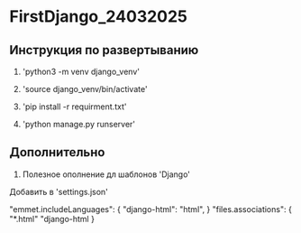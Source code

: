 # FirstDjango_24032025

## Инструкция по развертыванию

1. 'python3 -m venv django_venv'

2. 'source django_venv/bin/activate'

3. 'pip install -r requirment.txt'

4. 'python manage.py runserver'

## Дополнительно

1. Полезное ополнение дл шаблонов 'Django'

Добавить в 'settings.json'

"emmet.includeLanguages": {
    "django-html": "html",
}
"files.associations": {
    "*.html" "django-html
}